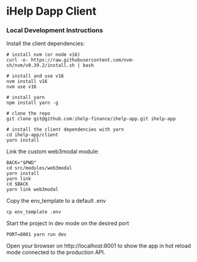 # iHelp Dapp Client

### Local Development Instructions

Install the client dependencies:

```
# install nvm (or node v16)
curl -o- https://raw.githubusercontent.com/nvm-sh/nvm/v0.39.2/install.sh | bash

# install and use v16
nvm install v16
nvm use v16

# install yarn
npm install yarn -g
```

```
# clone the repo
git clone git@github.com:ihelp-finance/ihelp-app.git ihelp-app

# install the client dependencies with yarn
cd ihelp-app/client
yarn install
```

Link the custom web3modal module:
```
BACK="$PWD"
cd src/modules/web3modal
yarn install
yarn link
cd $BACK
yarn link web3modal
```

Copy the env_template to a default .env
```
cp env_template .env
```

Start the project in dev mode on the desired port
```
PORT=8001 yarn run dev
```

Open your browser on http://localhost:8001 to show the app in hot reload mode connected to the production API.